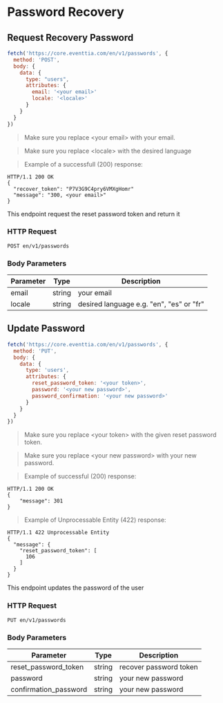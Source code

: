 # Password Recovery

## Request Recovery Password

```javascript
fetch('https://core.eventtia.com/en/v1/passwords', {
  method: 'POST',
  body: {
    data: {
      type: "users",
      attributes: {
        email: '<your email>'
        locale: '<locale>'
      }
    }
  }
})
```

> Make sure you replace &lt;your email&gt; with your email.

> Make sure you replace &lt;locale&gt; with the desired language

> Example of a successfull (200) response:

```http
HTTP/1.1 200 OK
{
  "recover_token": "P7V3G9C4pry6VMXgHomr"
  "message": "300, <your email>"
}
```

This endpoint request the reset password token and return it

### HTTP Request

`POST en/v1/passwords`


### Body Parameters

Parameter  |  Type   | Description
---------  | ------- | -----------
email  | string | your email
locale  | string | desired language e.g. "en", "es" or "fr"

## Update Password

```javascript
fetch('https://core.eventtia.com/en/v1/passwords', {
  method: 'PUT',
  body: {
    data: {
      type: 'users',
      attributes: {
        reset_password_token: '<your token>',
        password: '<your new password>',
        password_confirmation: '<your new password>'
      }
    }
  }
})
```

> Make sure you replace &lt;your token&gt; with the given reset password token.

> Make sure you replace &lt;your new password&gt; with your new password.

> Example of successful (200) response:

```http
HTTP/1.1 200 OK
{
    "message": 301
}
```

> Example of Unprocessable Entity (422) response:

```http
HTTP/1.1 422 Unprocessable Entity
{
  "message": {
    "reset_password_token": [
      106
    ]
  }
}
```

This endpoint updates the password of the user

### HTTP Request

`PUT en/v1/passwords`

### Body Parameters

Parameter  |  Type   | Description
---------  | ------- | -----------
reset_password_token | string | recover password token
password | string | your new password
confirmation_password | string | your new password
